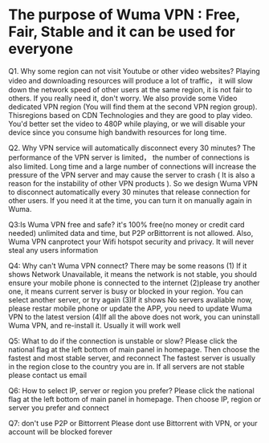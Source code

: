 # The purpose of Wuma VPN : Free, Fair, Stable and it can be used for everyone


Q1. Why some region can not visit Youtube or other video websites? 
Playing video and downloading resources will produce a lot of traffic， it will slow down the network speed of other users at the same region, it is not fair to others. If you really need it, don't worry. We also provide some Video dedicated VPN region (You will find them at the second VPN region group). Thisregions based on CDN Technologies and they are good to play video. You'd better set the video to 480P while playing, or we will disable your device since you consume high bandwith resources for long time.

Q2. Why VPN service will automatically disconnect every 30 minutes?
 The performance of the VPN server is limited， the number of connections is also limited. Long time and a large number of connections will increase the pressure of the VPN server and may cause the server to crash ( It is also a reason for the instability of other VPN products ). So we design Wuma VPN to disconnect automatically every 30 minutes that release connection for other users. If you need it at the time, you can turn it on manually again in Wuma.

Q3:Is Wuma VPN free and safe?
it's 100% free(no money or credit card needed) unlimited data and time, but P2P orBittorrent is not allowed. Also, Wuma VPN canprotect your Wifi hotspot security and privacy. It will never steal any users information

Q4: Why can't Wuma VPN connect?
There may be some reasons
(1) If it shows Network Unavailable, it means the network is not stable, you should ensure your mobile phone is connected to the internet
(2)please try another one, it means current server is busy or blocked in your region. You can select another
server, or try again
(3)If it shows No servers avaliable now, please restar mobile phone or update the APP, you need to update Wuma VPN to
the latest version
(4)If all the above does not work, you can uninstall Wuma VPN, and re-install it. Usually it will work well

Q5: What to do if the connection is unstable or slow?
Please click the national flag at the left bottom of main panel in homepage. Then choose the fastest and most stable server, and reconnect The fastest server is usually in the region close to the country you are in. If all servers are not stable
please contact us email

Q6: How to select IP, server or region you prefer?
Please click the national flag at the left bottom of main panel in homepage. Then choose IP, region or server you prefer and connect

Q7: don't use P2P or Bittorrent
Please dont use Bittorrent with VPN, or your account will be blocked forever

